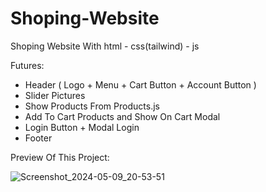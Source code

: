# Shoping-Website
Shoping Website With html - css(tailwind) - js

Futures:
+ Header ( Logo + Menu + Cart Button + Account Button )
+ Slider Pictures
+ Show Products From Products.js
+ Add To Cart Products and Show On Cart Modal
+ Login Button + Modal Login
+ Footer

Preview Of This Project:

![Screenshot_2024-05-09_20-53-51](https://github.com/Alirewa/Shoping-Website/assets/80244075/31834402-733f-4a2e-a54e-79a54e2e3724)
